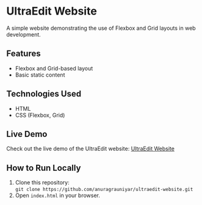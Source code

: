# UltraEdit Website

A simple website demonstrating the use of Flexbox and Grid layouts in web development.

## Features
- Flexbox and Grid-based layout
- Basic static content

## Technologies Used
- HTML
- CSS (Flexbox, Grid)

## Live Demo
Check out the live demo of the UltraEdit website: [UltraEdit Website](https://anuragrauniyar.github.io/UltraEdit-Website/)

## How to Run Locally
1. Clone this repository:  
   `git clone https://github.com/anuragrauniyar/ultraedit-website.git`
2. Open `index.html` in your browser.
